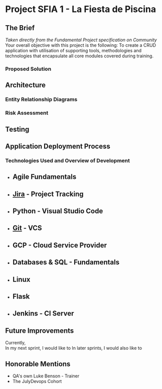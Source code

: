 # Project SFIA 1 - La Fiesta de Piscina

## The Brief
*Taken directly from the Fundamental Project specification on Community*
Your overall objective with this project is the following:
To create a CRUD application with utilisation of supporting tools, methodologies and technologies that encapsulate all core modules covered during training.

### Proposed Solution


## Architecture

### Entity Relationship Diagrams

### Risk Assessment


## Testing


## Application Deployment Process

### Technologies Used and Overview of Development
* Agile Fundamentals
  -
  
* [Jira](https://jsandhu.atlassian.net/secure/RapidBoard.jspa?rapidView=6&projectKey=FES&view=planning&selectedIssue=FES-76&issueLimit=100) - Project Tracking
  -
  
* Python - Visual Studio Code
  -  
  
* [Git](https://github.com/JavasMiddi/SFIA-Project1) - VCS
  -
 
* GCP - Cloud Service Provider
  -
  
* Databases & SQL - Fundamentals
  -

* Linux
  -
  
* Flask 
  -
  
* Jenkins - CI Server
  - 

## Future Improvements

Currently,  
In my next sprint, I would like to
In later sprints, I would also like to 


## Honorable Mentions
* QA's own Luke Benson - Trainer
* The JulyDevops Cohort
